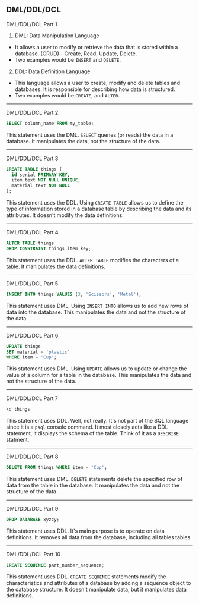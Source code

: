 ## DML/DDL/DCL

DML/DDL/DCL Part 1

1. DML: Data Manipulation Language
- It allows a user to modify or retrieve the data that is stored within a database. (CRUD) - Create, Read, Update, Delete.
- Two examples would be `INSERT` and `DELETE`.

2. DDL: Data Definition Language
- This language allows a user to create, modify and delete tables and databases. It is responsible for describing how data is structured.
- Two examples would be `CREATE`, and `ALTER`.

---

DML/DDL/DCL Part 2

```sql
SELECT column_name FROM my_table;
```

This statement uses the DML. `SELECT` queries (or reads) the data in a database. It manipulates the data, not the structure of the data.

---

DML/DDL/DCL Part 3

```sql
CREATE TABLE things (
  id serial PRIMARY KEY,
  item text NOT NULL UNIQUE,
  material text NOT NULL
);
```

This statement uses the DDL. Using `CREATE TABLE` allows us to define the type of information stored in a database table by describing the data and its attributes. It doesn't modify the data definitions.

---

DML/DDL/DCL Part 4

```sql
ALTER TABLE things
DROP CONSTRAINT things_item_key;
```

This statement uses the DDL. `ALTER TABLE` modifies the characters of a table. It manipulates the data definitions.

---

DML/DDL/DCL Part 5

```sql
INSERT INTO things VALUES (3, 'Scissors', 'Metal');
```

This statement uses DML. Using `INSERT INTO` allows us to add new rows of data into the database. This manipulates the data and not the structure of the data.

---

DML/DDL/DCL Part 6

```sql
UPDATE things
SET material = 'plastic'
WHERE item = 'Cup';
```

This statement uses DML. Using `UPDATE` allows us to update or change the value of a column for a table in the database. This manipulates the data and not the structure of the data.

---

DML/DDL/DCL Part 7

```sql
\d things
```

This statement uses DDL. Well, not really. It's not part of the SQL language since it is a `psql` console command. It most closely acts like a DDL statement, it displays the schema of the table. Think of it as a `DESCRIBE` statment.

---

DML/DDL/DCL Part 8

```sql
DELETE FROM things WHERE item = 'Cup';
```

This statement uses DML. `DELETE` statements delete the specified row of data from the table in the database. It manipulates the data and not the structure of the data.

---

DML/DDL/DCL Part 9

```sql
DROP DATABASE xyzzy;
```

This statement uses DDL. It's main purpose is to operate on data definitions. It removes all data from the database, including all tables tables.

---

DML/DDL/DCL Part 10

```sql
CREATE SEQUENCE part_number_sequence;
```

This statement uses DDL. `CREATE SEQUENCE` statements modify the characteristics and attributes of a database by adding a sequence object to the database structure. It doesn't manipulate data, but it manipulates data definitions.